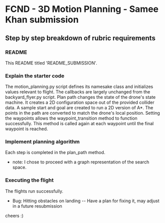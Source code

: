 # FCND - 3D Motion Planning - Samee Khan submission

## Step by step breakdown of rubric requirements

### README
This README titled 'README_SUBMISSION'.

### Explain the starter code
The motion_planning.py script defines its namesake class and initializes values relevant to flight. The callbacks are largely unchanged from the backyard_flyer.py script.
Plan path changes the state of the drone's state machine. It creates a 2D configuration space out of the provided collider data. A sample start and goal are created to run a 2D version of A*. The points in the path are converted to match the drone's local position. Setting the waypoints allows the waypoint_transition method to function successfully. This method is called again at each waypoint until the final waypoint is reached.

### Implement planning algorithm
Each step is completed in the plan_path method.
- note: I chose to proceed with a graph representation of the search space.

### Executing the flight
The flights run successfully.
- Bug: Hitting obstacles on landing
-- Have a plan for fixing it, may adjust in a future resubmission


cheers :)
